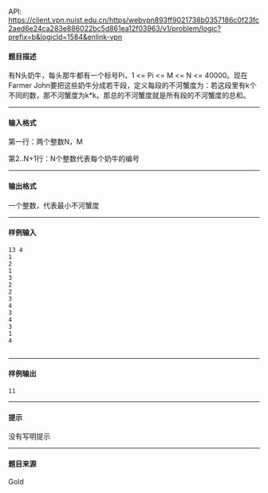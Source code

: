 API: https://client.vpn.nuist.edu.cn/https/webvpn893ff9021738b0357186c0f23fc2aed6e24ca283e886022bc5d861ea12f03963/v1/problem/logic?prefix=b&logicId=1584&enlink-vpn

#### 题目描述

有N头奶牛，每头那牛都有一个标号Pi，1 <= Pi <= M <= N <= 40000。现在Farmer John要把这些奶牛分成若干段，定义每段的不河蟹度为：若这段里有k个不同的数，那不河蟹度为k\*k。那总的不河蟹度就是所有段的不河蟹度的总和。

---

#### 输入格式

第一行：两个整数N，M

第2..N+1行：N个整数代表每个奶牛的编号

---

#### 输出格式

一个整数，代表最小不河蟹度

---

#### 样例输入
```
13 4
1
2
1
3
2
2
3
4
3
4
3
1
4


```

---

#### 样例输出
```
11

```

---

#### 提示

没有写明提示

---

#### 题目来源

Gold